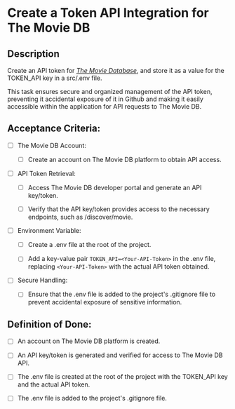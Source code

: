 # Create a Token API Integration for The Movie DB

## Description

Create an API token for [_The Movie Database_](https://developer.themoviedb.org/docs), and store it as a value for the TOKEN_API key in a src/.env file.

This task ensures secure and organized management of the API token, preventing it accidental exposure of it in Github and making it easily accessible within the application for API requests to The Movie DB.

## Acceptance Criteria:

- [ ] The Movie DB Account:

    - [ ] Create an account on The Movie DB platform to obtain API access.

- [ ] API Token Retrieval:

    - [ ] Access The Movie DB developer portal and generate an API key/token.

    - [ ] Verify that the API key/token provides access to the necessary endpoints, such as /discover/movie.

- [ ] Environment Variable:

    - [ ] Create a .env file at the root of the project.

    - [ ] Add a key-value pair `TOKEN_API=<Your-API-Token>` in the .env file, replacing `<Your-API-Token>` with the actual API token obtained.

- [ ] Secure Handling:

    - [ ] Ensure that the .env file is added to the project\'s .gitignore file to prevent accidental exposure of sensitive information.

## Definition of Done:

- [ ] An account on The Movie DB platform is created.

- [ ] An API key/token is generated and verified for access to The Movie DB API.

- [ ] The .env file is created at the root of the project with the TOKEN_API key and the actual API token.

- [ ] The .env file is added to the project\'s .gitignore file.
